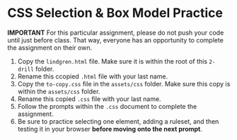 # CSS Selection & Box Model Practice

**IMPORTANT** For this particular assignment, please do not push your code until just before class. That way, everyone has an opportunity to complete the assignment on their own.

1. Copy the `lindgren.html` file. Make sure it is within the root of this `2-drill` folder.
2. Rename this ccopied `.html` file with your last name.
3. Copy the `to-copy.css` file in the `assets/css` folder. Make sure this copy is within the `assets/css` folder.
4. Rename this copied `.css` file with your last name.
5. Follow the prompts within the `.css` document to complete the assignment.
6. Be sure to practice selecting one element, adding a ruleset, and then testing it in your browser **before moving onto the next prompt**.
